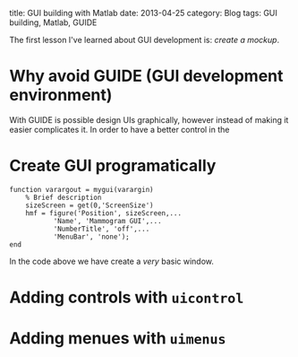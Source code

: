 title: GUI building with Matlab
date: 2013-04-25
category: Blog
tags: GUI building, Matlab, GUIDE

The first lesson I've learned about GUI development is: _create a mockup_.

# Why avoid GUIDE (GUI development environment)

With GUIDE is possible design UIs graphically, however instead of making it
easier complicates it. In order to have a better control in the 

# Create GUI programatically

    function varargout = mygui(varargin)
        % Brief description
        sizeScreen = get(0,'ScreenSize')
        hmf = figure('Position', sizeScreen,...
               'Name', 'Mammogram GUI',...
               'NumberTitle', 'off',...
               'MenuBar', 'none');
    end

In the code above we have create a _very_ basic window.

# Adding controls with <code>uicontrol</code>

# Adding menues with <code>uimenus</code>
